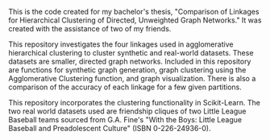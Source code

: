 This is the code created for my bachelor's thesis, "Comparison of Linkages for Hierarchical Clustering of Directed, Unweighted Graph Networks." It was created with the assistance of two of my friends.

This repository investigates the four linkages used in agglomerative hierarchical clustering to cluster synthetic and real-world datasets. These datasets are smaller, directed graph networks. Included in this repository are functions for synthetic graph generation, graph clustering using the Agglomerative Clustering function, and graph visualization. There is also a comparison of the accuracy of each linkage for a few given partitions. 

This repository incorporates the clustering functionality in Scikit-Learn. The two real world datasets used are friendship cliques of two Little League Baseball teams sourced from G.A. Fine's "With the Boys: Little League Baseball and Preadolescent Culture" (ISBN 0-226-24936-0).
